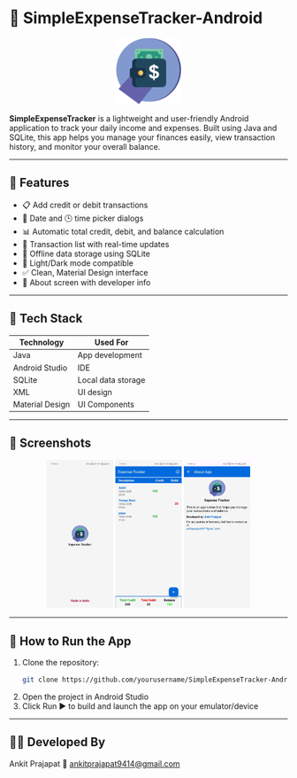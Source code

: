 # 💸 SimpleExpenseTracker-Android

<p align="center">
  <img src="app/src/main/res/drawable/app_logo.png" width="120" alt="App Logo" />
</p>

**SimpleExpenseTracker** is a lightweight and user-friendly Android application to track your daily income and expenses. Built using Java and SQLite, this app helps you manage your finances easily, view transaction history, and monitor your overall balance.

---

## 📱 Features

- 📋 Add credit or debit transactions
- 📆 Date and 🕒 time picker dialogs
- 📊 Automatic total credit, debit, and balance calculation
- 🔄 Transaction list with real-time updates
- 💾 Offline data storage using SQLite
- 🌙 Light/Dark mode compatible
- ✅ Clean, Material Design interface
- 🧾 About screen with developer info

---

## 🧠 Tech Stack

| Technology       | Used For            |
|------------------|---------------------|
| Java             | App development     |
| Android Studio   | IDE                 |
| SQLite           | Local data storage  |
| XML              | UI design           |
| Material Design  | UI Components       |

---
## 📸 Screenshots
<p align="center">
  <img src="app/src/main/res/drawable/splash_screen.jpg" width="120" alt="Splash Screen" />
  <img src="app/src/main/res/drawable/main_screen.jpg" width="120" alt="Home Screen" />
  <img src="app/src/main/res/drawable/about_screen.jpg" width="120" alt="About Screen" />
</p>


---

## 🚀 How to Run the App

1. Clone the repository:
   ```bash
   git clone https://github.com/yourusername/SimpleExpenseTracker-Android.git

2. Open the project in Android Studio
3. Click Run ▶️ to build and launch the app on your emulator/device

---
## 🧑‍💻 Developed By
Ankit Prajapat
📧 ankitprajapat9414@gmail.com
